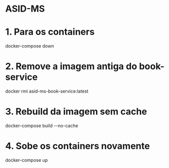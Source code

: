 # ASID-MS

# 1. Para os containers
docker-compose down

# 2. Remove a imagem antiga do book-service
docker rmi asid-ms-book-service:latest

# 3. Rebuild da imagem sem cache
docker-compose build --no-cache

# 4. Sobe os containers novamente
docker-compose up